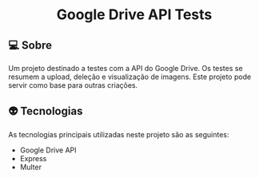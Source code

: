 <h1 align="center">
  Google Drive API Tests
</h1>

## 💻 Sobre
Um projeto destinado a testes com a API do Google Drive. Os testes se resumem a upload, deleção e visualização de imagens. Este projeto pode servir como base para outras criações.

## 👽 Tecnologias
As tecnologias principais utilizadas neste projeto são as seguintes:
- Google Drive API
- Express
- Multer